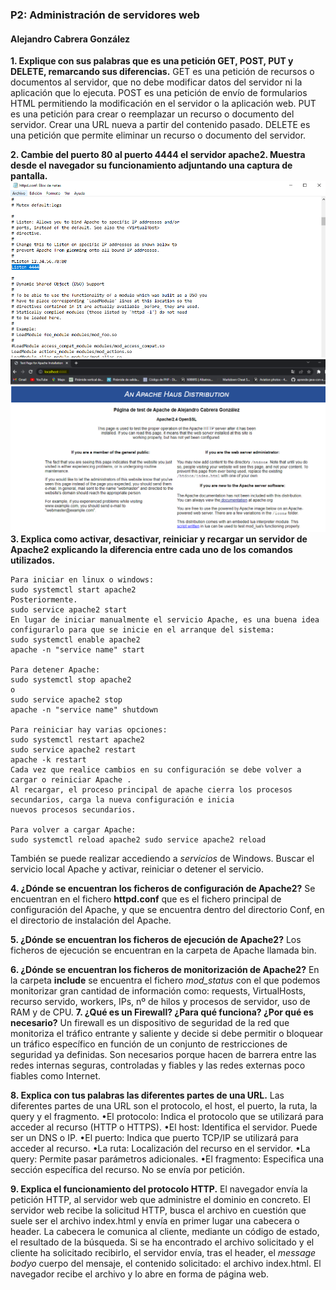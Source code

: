 ### P2: Administración de servidores web
#### Alejandro Cabrera González
**1. Explique con sus palabras que es una petición GET, POST, PUT y DELETE, remarcando sus diferencias.**
    GET es una petición de recursos o documentos al servidor, que no debe modificar datos del servidor ni la aplicación 
    que lo ejecuta.
    POST es una petición de envío de formularios HTML permitiendo la modificación en el servidor o la aplicación web.
    PUT es una petición para crear o reemplazar un recurso o documento del servidor. Crear una URL nueva a partir del 
    contenido pasado.
    DELETE es una petición que permite eliminar un recurso o documento del servidor.

**2. Cambie del puerto 80 al puerto 4444 el servidor apache2. Muestra desde el navegador
   su funcionamiento adjuntando una captura de pantalla.**
![Cambio archivo txt](./imagenes/Captura.PNG)
![Acceso localhost:4444](./imagenes/Captura2.PNG)
**3. Explica como activar, desactivar, reiniciar y recargar un servidor de Apache2
   explicando la diferencia entre cada uno de los comandos utilizados.**
    
    Para iniciar en linux o windows:
    sudo systemctl start apache2
    Posteriormente.
    sudo service apache2 start
    En lugar de iniciar manualmente el servicio Apache, es una buena idea configurarlo para que se inicie en el arranque del sistema:
    sudo systemctl enable apache2
    apache -n "service name" start

    Para detener Apache:
    sudo systemctl stop apache2 
    o
    sudo service apache2 stop
    apache -n "service name" shutdown

    Para reiniciar hay varias opciones:
    sudo systemctl restart apache2 
    sudo service apache2 restart
    apache -k restart
    Cada vez que realice cambios en su configuración se debe volver a cargar o reiniciar Apache .
    Al recargar, el proceso principal de apache cierra los procesos secundarios, carga la nueva configuración e inicia 
    nuevos procesos secundarios.

    Para volver a cargar Apache:
    sudo systemctl reload apache2 sudo service apache2 reload

   También se puede realizar accediendo a _servicios_ de Windows. Buscar el servicio local Apache y activar, reiniciar o detener el 
   servicio.

**4. ¿Dónde se encuentran los ficheros de configuración de Apache2?**
   Se encuentran en el fichero **httpd.conf** que es el fichero principal de configuración del Apache, y que se 
   encuentra dentro del directorio Conf, 
   en el directorio de instalación del Apache.

**5. ¿Dónde se encuentran los ficheros de ejecución de Apache2?**
   Los ficheros de ejecución se encuentran en la carpeta de Apache llamada bin. 

**6. ¿Dónde se encuentran los ficheros de monitorización de Apache2?**
   En la carpeta **include** se encuentra el fichero _mod_status_ con el que podemos monitorizar gran cantidad de información 
   como: requests, VirtualHosts, recurso servido, workers, IPs, nº de hilos y procesos de servidor, uso de RAM y de CPU.
**7. ¿Qué es un Firewall? ¿Para qué funciona? ¿Por qué es necesario?**
   Un firewall es un dispositivo de seguridad de la red que monitoriza el tráfico entrante y saliente y decide si debe 
   permitir o bloquear un tráfico específico en función de un conjunto de restricciones de seguridad ya definidas.
   Son necesarios porque hacen de barrera entre las redes internas seguras, controladas y fiables y las redes externas 
  poco fiables como Internet.

**8. Explica con tus palabras las diferentes partes de una URL.**
    Las diferentes partes de una URL son el protocolo, el host, el puerto, la ruta, la query y el fragmento.
   •El protocolo: Indica el protocolo que se utilizará para acceder al recurso (HTTP o HTTPS).
   •El host: Identifica el servidor. Puede ser un DNS o IP.
   •El puerto: Indica que puerto TCP/IP se utilizará para acceder al recurso.
   •La ruta: Localización del recurso en el servidor.
   •La query: Permite pasar parámetros adicionales.
   •El fragmento: Especifica una sección específica del recurso. No se envía por petición.

**9. Explica el funcionamiento del protocolo HTTP.**
   El navegador envía la petición HTTP, al servidor web que administre el dominio en concreto.
   El servidor web recibe la solicitud HTTP, busca el archivo en cuestión que suele ser el archivo index.html y envía en 
   primer lugar una cabecera o header. La cabecera le comunica al cliente, mediante un código de estado, el resultado de 
   la búsqueda. 
   Si se ha encontrado el archivo solicitado y el cliente ha solicitado recibirlo, el servidor 
   envía, tras el header, el _message bodyo_ cuerpo del mensaje, el contenido solicitado: el archivo index.html.
   El navegador recibe el archivo y lo abre en forma de página web.